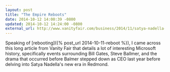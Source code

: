 ```yaml
---
layout: post
title: "The Empire Reboots"
date: 2014-10-12 14:00:39 -0800
updated: 2014-10-12 14:24:00 -0800
external_url: http://www.vanityfair.com/business/2014/11/satya-nadella-bill-gates-steve-ballmer-microsoft.print
---
```

Speaking of [rebooting]({% post_url 2014-10-11-reboot %}), I came across this long article from Vanity Fair that details a lot of interesting Microsoft history, specifically events surrounding Bill Gates, Steve Ballmer, and the drama that occurred before Balmer stepped down as CEO last year before delving into Satya Nadella's new era in Redmond.
